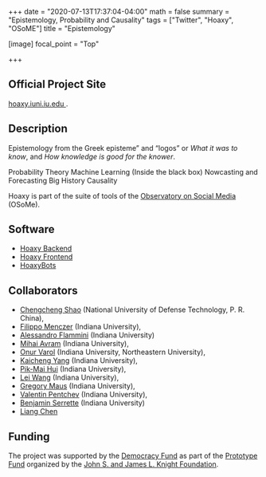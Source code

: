 +++
date = "2020-07-13T17:37:04-04:00"
math = false
summary = "Epistemology, Probability and Causality"
tags = ["Twitter", "Hoaxy", "OSoME"]
title = "Epistemology"

[image]
    focal_point = "Top"

+++

## Official Project Site

[hoaxy.iuni.iu.edu <sup><i class="fas fa-external-link-alt"></i></sup>](//hoaxy.iuni.iu.edu).

## Description

Epistemology from the Greek episteme” and “logos” or _What it was to know_, and _How knowledge is good for the knower_.

Probability Theory
Machine Learning (Inside the black box)
Nowcasting and Forecasting
Big History 
Causality

Hoaxy is part of the suite of tools of the [Observatory on Social Media <sup><i class="fas fa-external-link-alt"></i></sup>](//osome.iuni.iu.edu/) (OSoMe).

[^1]: J. Gottfried, E. Shearer, _News Use Across Social Media Platforms 2016_, Pew Research Center (2016). Online at: http://www.journalism.org/2016/05/26/news-use-across-social-media-platforms-2016/

## Software

* [Hoaxy Backend <sup><i class="fas fa-external-link-alt"></i></sup>](https://github.com/IUNetSci/hoaxy-backend)
* [Hoaxy Frontend <sup><i class="fas fa-external-link-alt"></i></sup>](https://github.com/IUNetSci/hoaxy-frontend)
* [HoaxyBots <sup><i class="fas fa-external-link-alt"></i></sup>](https://github.com/IUNetSci/HoaxyBots)

## Collaborators

* [Chengcheng Shao](http://shaochengcheng.github.io/) (National University of Defense Technology, P. R. China),
* [Filippo Menczer](//cnets.indiana.edu/fil) (Indiana University),
* [Alessandro Flammini](//cnets.indiana.edu/aflammin) (Indiana University)
* [Mihai Avram](https://pages.iu.edu/~mavram/) (Indiana University),
* [Onur Varol](http://www.onurvarol.com/) (Indiana University, Northeastern University),
* [Kaicheng Yang](http://www.kaichengyang.me/) (Indiana University),
* [Pik-Mai Hui](https://www.linkedin.com/in/pikmaihui/) (Indiana University),
* [Lei Wang](https://www.linkedin.com/in/lei-wang-ba679483/) (Indiana University),
* [Gregory Maus](https://www.linkedin.com/in/gregory-maus-016b021b/) (Indiana University),
* [Valentin Pentchev](https://iuni.iu.edu/people/person/valentin-pentchev) (Indiana University),
* [Benjamin Serrette](https://iuni.iu.edu/people/person/ben-serrette) (Indiana University)
* [Liang Chen](http://www.liangdesigner.com/)

<!--
## Presentations

Presentation of “Hoaxy/Botometer” at the Knight Foundation Prototype Fund Demo Day, held at ISOJ 2017 in Austin, TX:

{{< youtube qZFNjPjTjfE 11819 >}}
-->

## Funding

The project was supported by the [Democracy Fund](//www.democracyfund.org) as part of the [Prototype Fund](https://www.democracyfund.org/blog/entry/20-projects-receive-funding-to-combat-misinformation-and-build-a-more-trust) organized by the [John S. and James L. Knight Foundation](https://knightfoundation.org/press/releases/knight-prototype-fund-awards-1-million-to-20-projects-to-improve-the-flow-of-accurate-information).
